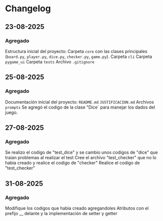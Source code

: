 # Changelog

## 23-08-2025

### Agregado
Estructura inicial del proyecto:
  Carpeta `core` con las clases principales (`board.py`, `player.py`, `dice.py`, `checker.py`, `game.py`).
  Carpeta `cli` 
  Carpeta `pygame_ui` 
  Carpeta `tests` 
  Archivo `.gitignore` 


## 25-08-2025
### Agregado
Documentación inicial del proyecto:
   `README.md`
   `JUSTIFICACION.md`
    Archivos `prompts`
Se agregó el codigo de la clase "Dice` para manejar los dados del juego.





## 27-08-2025
### Agregado
Se realizo el codigo de "test_dice" y se cambio unos codigos de "dice" que traian problemas al realizar el test 
Cree el archivo "test_checker" que no lo habia creado y realice el codigo de "checker" 
Realice el codigo de "test_checker" 

## 31-08-2025
### Agregado 
Modifique los codigos que habia creado agregandoles Atributos con el prefijo __ delante y la implementación de setter y getter 

